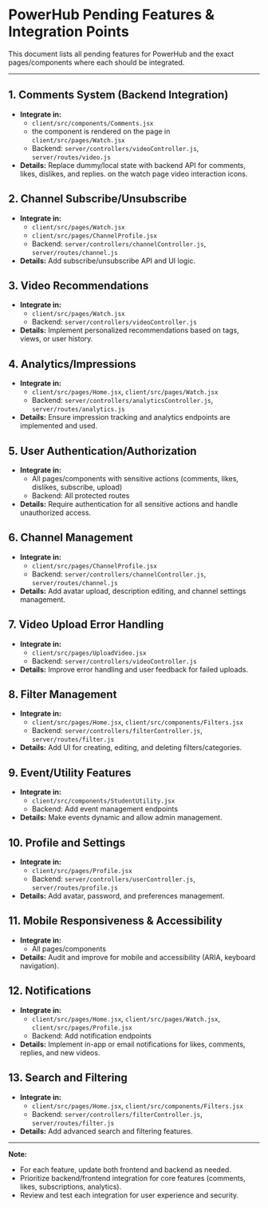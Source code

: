 # PowerHub Pending Features & Integration Points

This document lists all pending features for PowerHub and the exact pages/components where each should be integrated.

---

## 1. Comments System (Backend Integration)
- **Integrate in:**
  - `client/src/components/Comments.jsx`
  - the component is rendered on the page in `client/src/pages/Watch.jsx`
  - Backend: `server/controllers/videoController.js`, `server/routes/video.js`
- **Details:** Replace dummy/local state with backend API for comments, likes, dislikes, and replies. on the watch page video interaction icons.

## 2. Channel Subscribe/Unsubscribe
- **Integrate in:**
  - `client/src/pages/Watch.jsx`
  - `client/src/pages/ChannelProfile.jsx`
  - Backend: `server/controllers/channelController.js`, `server/routes/channel.js`
- **Details:** Add subscribe/unsubscribe API and UI logic.

## 3. Video Recommendations
- **Integrate in:**
  - `client/src/pages/Watch.jsx`
  - Backend: `server/controllers/videoController.js`
- **Details:** Implement personalized recommendations based on tags, views, or user history.

## 4. Analytics/Impressions
- **Integrate in:**
  - `client/src/pages/Home.jsx`, `client/src/pages/Watch.jsx`
  - Backend: `server/controllers/analyticsController.js`, `server/routes/analytics.js`
- **Details:** Ensure impression tracking and analytics endpoints are implemented and used.

## 5. User Authentication/Authorization
- **Integrate in:**
  - All pages/components with sensitive actions (comments, likes, dislikes, subscribe, upload)
  - Backend: All protected routes
- **Details:** Require authentication for all sensitive actions and handle unauthorized access.

## 6. Channel Management
- **Integrate in:**
  - `client/src/pages/ChannelProfile.jsx`
  - Backend: `server/controllers/channelController.js`, `server/routes/channel.js`
- **Details:** Add avatar upload, description editing, and channel settings management.

## 7. Video Upload Error Handling
- **Integrate in:**
  - `client/src/pages/UploadVideo.jsx`
  - Backend: `server/controllers/videoController.js`
- **Details:** Improve error handling and user feedback for failed uploads.

## 8. Filter Management
- **Integrate in:**
  - `client/src/pages/Home.jsx`, `client/src/components/Filters.jsx`
  - Backend: `server/controllers/filterController.js`, `server/routes/filter.js`
- **Details:** Add UI for creating, editing, and deleting filters/categories.

## 9. Event/Utility Features
- **Integrate in:**
  - `client/src/components/StudentUtility.jsx`
  - Backend: Add event management endpoints
- **Details:** Make events dynamic and allow admin management.

## 10. Profile and Settings
- **Integrate in:**
  - `client/src/pages/Profile.jsx`
  - Backend: `server/controllers/userController.js`, `server/routes/profile.js`
- **Details:** Add avatar, password, and preferences management.

## 11. Mobile Responsiveness & Accessibility
- **Integrate in:**
  - All pages/components
- **Details:** Audit and improve for mobile and accessibility (ARIA, keyboard navigation).

## 12. Notifications
- **Integrate in:**
  - `client/src/pages/Home.jsx`, `client/src/pages/Watch.jsx`, `client/src/pages/Profile.jsx`
  - Backend: Add notification endpoints
- **Details:** Implement in-app or email notifications for likes, comments, replies, and new videos.

## 13. Search and Filtering
- **Integrate in:**
  - `client/src/pages/Home.jsx`, `client/src/components/Filters.jsx`
  - Backend: `server/controllers/filterController.js`, `server/routes/filter.js`
- **Details:** Add advanced search and filtering features.

---

**Note:**
- For each feature, update both frontend and backend as needed.
- Prioritize backend/frontend integration for core features (comments, likes, subscriptions, analytics).
- Review and test each integration for user experience and security.
